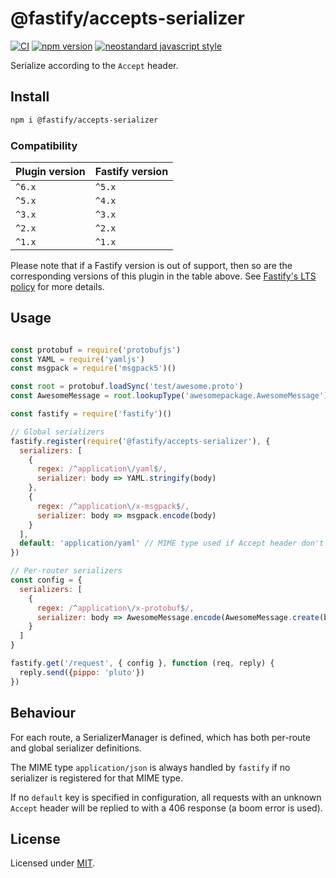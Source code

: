 # @fastify/accepts-serializer

[![CI](https://github.com/fastify/fastify-accepts-serializer/actions/workflows/ci.yml/badge.svg?branch=master)](https://github.com/fastify/fastify-accepts-serializer/actions/workflows/ci.yml)
[![npm version](https://img.shields.io/npm/v/@fastify/accepts-serializer)](https://www.npmjs.com/package/@fastify/accepts-serializer)
[![neostandard javascript style](https://img.shields.io/badge/code_style-neostandard-brightgreen?style=flat)](https://github.com/neostandard/neostandard)

Serialize according to the `Accept` header.


## Install
```sh
npm i @fastify/accepts-serializer
```

### Compatibility

| Plugin version | Fastify version |
| ---------------|-----------------|
| `^6.x`         | `^5.x`          |
| `^5.x`         | `^4.x`          |
| `^3.x`         | `^3.x`          |
| `^2.x`         | `^2.x`          |
| `^1.x`         | `^1.x`          |


Please note that if a Fastify version is out of support, then so are the corresponding versions of this plugin
in the table above.
See [Fastify's LTS policy](https://github.com/fastify/fastify/blob/main/docs/Reference/LTS.md) for more details.

## Usage
```js

const protobuf = require('protobufjs')
const YAML = require('yamljs')
const msgpack = require('msgpack5')()

const root = protobuf.loadSync('test/awesome.proto')
const AwesomeMessage = root.lookupType('awesomepackage.AwesomeMessage')

const fastify = require('fastify')()

// Global serializers
fastify.register(require('@fastify/accepts-serializer'), {
  serializers: [
    {
      regex: /^application\/yaml$/,
      serializer: body => YAML.stringify(body)
    },
    {
      regex: /^application\/x-msgpack$/,
      serializer: body => msgpack.encode(body)
    }
  ],
  default: 'application/yaml' // MIME type used if Accept header don't match anything
})

// Per-router serializers
const config = {
  serializers: [
    {
      regex: /^application\/x-protobuf$/,
      serializer: body => AwesomeMessage.encode(AwesomeMessage.create(body)).finish()
    }
  ]
}

fastify.get('/request', { config }, function (req, reply) {
  reply.send({pippo: 'pluto'})
})
```

## Behaviour

For each route, a SerializerManager is defined, which has both per-route and global serializer definitions.

The MIME type `application/json` is always handled by `fastify` if no serializer is registered for that MIME type.

If no `default` key is specified in configuration, all requests with an unknown `Accept` header will be replied to with a 406 response (a boom error is used).

## License

Licensed under [MIT](./LICENSE).
